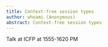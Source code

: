 ```yaml
---
title: Context-free session types
author: whoami (Anonymous)
abstract: Context-free session types
---
```


Talk at ICFP at 1555-1620 PM

